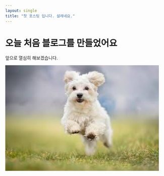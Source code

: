 ```yaml
---
layout: single
title: "첫 포스팅 입니다. 설레네요."
---
```


# 오늘 처음 블로그를 만들었어요

앞으로 열심히 해보겠습니다.



<img src="../images/2024-04-12-first/6f8321849afe70d2790aa90276f8811d959692df.jpg" title="" alt="" width="487">
